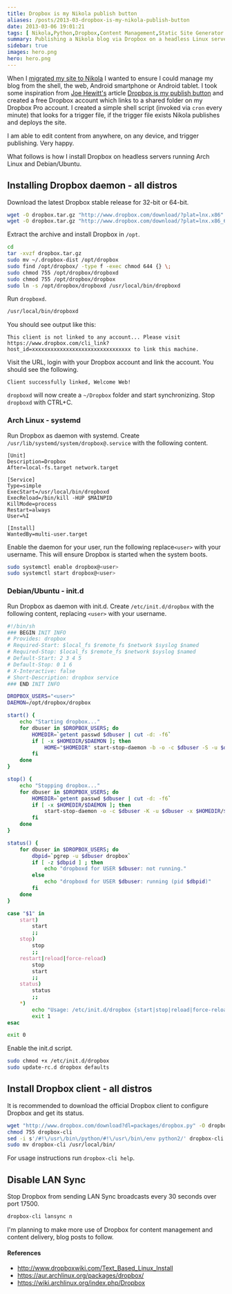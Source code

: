 ```yaml
---
title: Dropbox is my Nikola publish button
aliases: /posts/2013-03-dropbox-is-my-nikola-publish-button
date: 2013-03-06 19:01:21
tags: [ Nikola,Python,Dropbox,Content Management,Static Site Generator ]
summary: Publishing a Nikola blog via Dropbox on a headless Linux server
sidebar: true
images: hero.png
hero: hero.png
---
```


When I [migrated my site to Nikola](/posts/migrating-wordpress-to-nikola/)
I wanted to ensure I could manage my blog from the shell, the web, Android
smartphone or Android tablet. I took some inspiration from [Joe Hewitt's](http://joehewitt.com)
article [Dropbox is my publish button](http://joehewitt.com/2011/10/03/dropbox-is-my-publish-button)
and created a free Dropbox account which links to a shared folder on my Dropbox
Pro account. I created a simple shell script (invoked via `cron` every minute)
that looks for a trigger file, if the trigger file exists Nikola publishes and
deploys the site.

I am able to edit content from anywhere, on any device, and trigger publishing.
Very happy.

What follows is how I install Dropbox on headless servers running Arch Linux
and Debian/Ubuntu.

## Installing Dropbox daemon - all distros

Download the latest Dropbox stable release for 32-bit or 64-bit.

```bash
wget -O dropbox.tar.gz "http://www.dropbox.com/download/?plat=lnx.x86"
wget -O dropbox.tar.gz "http://www.dropbox.com/download/?plat=lnx.x86_64"
```

Extract the archive and install Dropbox in `/opt`.

```bash
cd
tar -xvzf dropbox.tar.gz
sudo mv ~/.dropbox-dist /opt/dropbox
sudo find /opt/dropbox/ -type f -exec chmod 644 {} \;
sudo chmod 755 /opt/dropbox/dropboxd
sudo chmod 755 /opt/dropbox/dropbox
sudo ln -s /opt/dropbox/dropboxd /usr/local/bin/dropboxd
```

Run `dropboxd`.

```bash
/usr/local/bin/dropboxd
```

You should see output like this:

```text
This client is not linked to any account... Please visit https://www.dropbox.com/cli_link?host_id=xxxxxxxxxxxxxxxxxxxxxxxxxxxxxxxx to link this machine.
```

Visit the URL, login with your Dropbox account and link the account. You should see the following.

```text
Client successfully linked, Welcome Web!
```

`dropboxd` will now create a `~/Dropbox` folder and start synchronizing. Stop `dropboxd` with CTRL+C.

### Arch Linux - systemd

Run Dropbox as daemon with systemd. Create `/usr/lib/systemd/system/dropbox@.service`
with the following content.

```systemd
[Unit]
Description=Dropbox
After=local-fs.target network.target

[Service]
Type=simple
ExecStart=/usr/local/bin/dropboxd
ExecReload=/bin/kill -HUP $MAINPID
KillMode=process
Restart=always
User=%I

[Install]
WantedBy=multi-user.target
```

Enable the daemon for your user, run the following replace`<user>` with your
username. This will ensure Dropbox is started when the system boots.

```bash
sudo systemctl enable dropbox@<user>
sudo systemctl start dropbox@<user>
```

### Debian/Ubuntu - init.d

Run Dropbox as daemon with init.d. Create `/etc/init.d/dropbox` with the
following content, replacing `<user>` with your username.

```bash
#!/bin/sh
### BEGIN INIT INFO
# Provides: dropbox
# Required-Start: $local_fs $remote_fs $network $syslog $named
# Required-Stop: $local_fs $remote_fs $network $syslog $named
# Default-Start: 2 3 4 5
# Default-Stop: 0 1 6
# X-Interactive: false
# Short-Description: dropbox service
### END INIT INFO

DROPBOX_USERS="<user>"
DAEMON=/opt/dropbox/dropbox

start() {
    echo "Starting dropbox..."
    for dbuser in $DROPBOX_USERS; do
        HOMEDIR=`getent passwd $dbuser | cut -d: -f6`
        if [ -x $HOMEDIR/$DAEMON ]; then
            HOME="$HOMEDIR" start-stop-daemon -b -o -c $dbuser -S -u $dbuser -x $HOMEDIR/$DAEMON
        fi
    done
}

stop() {
    echo "Stopping dropbox..."
    for dbuser in $DROPBOX_USERS; do
        HOMEDIR=`getent passwd $dbuser | cut -d: -f6`
        if [ -x $HOMEDIR/$DAEMON ]; then
            start-stop-daemon -o -c $dbuser -K -u $dbuser -x $HOMEDIR/$DAEMON
        fi
    done
}

status() {
    for dbuser in $DROPBOX_USERS; do
        dbpid=`pgrep -u $dbuser dropbox`
        if [ -z $dbpid ] ; then
            echo "dropboxd for USER $dbuser: not running."
        else
            echo "dropboxd for USER $dbuser: running (pid $dbpid)"
        fi
    done
}

case "$1" in
    start)
        start
        ;;
    stop)
        stop
        ;;
    restart|reload|force-reload)
        stop
        start
        ;;
    status)
        status
        ;;
    *)
        echo "Usage: /etc/init.d/dropbox {start|stop|reload|force-reload|restart|status}"
        exit 1
esac

exit 0
```

Enable the init.d script.

```bash
sudo chmod +x /etc/init.d/dropbox
sudo update-rc.d dropbox defaults
```

## Install Dropbox client - all distros

It is recommended to download the official Dropbox client to configure Dropbox
and get its status.

```bash
wget "http://www.dropbox.com/download?dl=packages/dropbox.py" -O dropbox-cli
chmod 755 dropbox-cli
sed -i s'/#!\/usr\/bin\/python/#!\/usr\/bin\/env python2/' dropbox-cli
sudo mv dropbox-cli /usr/local/bin/
```

For usage instructions run `dropbox-cli help`.

## Disable LAN Sync

Stop Dropbox from sending LAN Sync broadcasts every 30 seconds over port 17500.

```bash
dropbox-cli lansync n
```

I'm planning to make more use of Dropbox for content management and content
delivery, blog posts to follow.

#### References
  * <http://www.dropboxwiki.com/Text_Based_Linux_Install>
  * <https://aur.archlinux.org/packages/dropbox/>
  * <https://wiki.archlinux.org/index.php/Dropbox>
